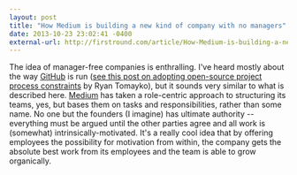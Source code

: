 ```yaml
---
layout: post
title: "How Medium is building a new kind of company with no managers"
date: 2013-10-23 23:02:41 -0400
external-url: http://firstround.com/article/How-Medium-is-building-a-new-kind-of-company-with-no-managers
---
```


The idea of manager-free companies is enthralling. I've heard mostly about the
way [GitHub][] is run ([see this post on adopting open-source project process
constraints][] by Ryan Tomayko), but it sounds very similar to what is described
here. [Medium][] has taken a role-centric approach to structuring its teams,
yes, but bases them on tasks and responsibilities, rather than some name. No one
but the founders (I imagine) has ultimate authority -- everything must be argued
until the other parties agree and all work is (somewhat)
intrinsically-motivated. It's a really cool idea that by offering employees the
possibility for motivation from within, the company gets the absolute best work
from its employees and the team is able to grow organically.

[GitHub]: https://github.com
[see this post on adopting open-source project process constraints]: /2013/10/23/adopt-open-source-process-constraints.html
[Medium]: http://medium.com
